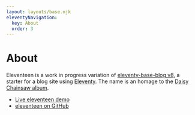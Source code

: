 ```yaml
---
layout: layouts/base.njk
eleventyNavigation:
  key: About
  order: 3
---
```

# About

Eleventeen is a work in progress variation of [eleventy-base-blog v8](https://github.com/11ty/eleventy-base-blog), a starter for a blog site using [Eleventy](https://www.11ty.dev). The name is an homage to the [Daisy Chainsaw album](https://en.wikipedia.org/wiki/Eleventeen_(album)).

- [Live eleventeen demo](https://eleventeen.netlify.app)
- [eleventeen on GitHub](https://github.com/rdela/eleventeen)
